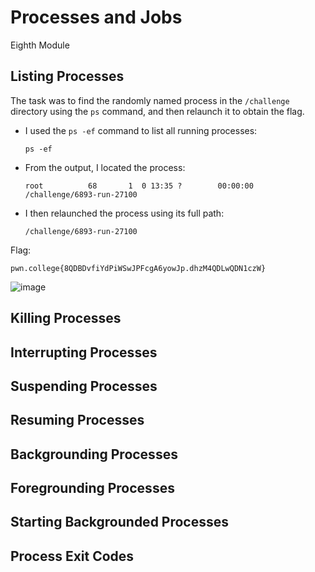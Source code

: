 # Processes and Jobs

Eighth Module

## Listing Processes

The task was to find the randomly named process in the `/challenge` directory using the `ps` command, and then relaunch it to obtain the flag.

- I used the `ps -ef` command to list all running processes:
   ```
   ps -ef
   ```

- From the output, I located the process:
   ```
   root          68       1  0 13:35 ?        00:00:00 /challenge/6893-run-27100
   ```

- I then relaunched the process using its full path:
   ```
   /challenge/6893-run-27100
   ```

Flag:
```
pwn.college{8QDBDvfiYdPiWSwJPFcgA6yowJp.dhzM4QDLwQDN1czW}
```

![image](https://github.com/user-attachments/assets/fb37bf64-784f-4f5a-8d06-7bf64d8638cf)

## Killing Processes


## Interrupting Processes


## Suspending Processes


## Resuming Processes


## Backgrounding Processes


## Foregrounding Processes


## Starting Backgrounded Processes


## Process Exit Codes

